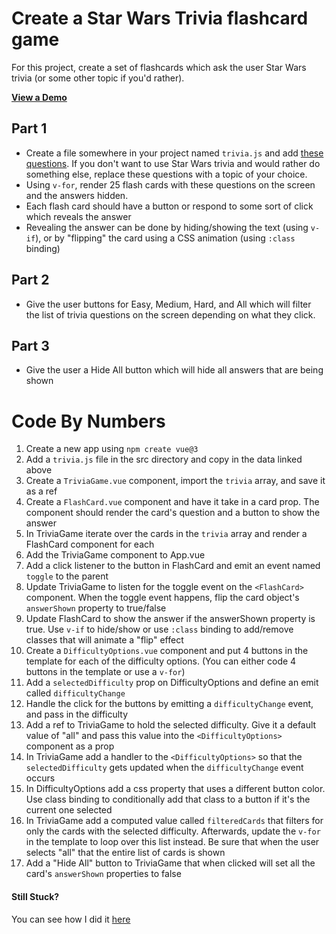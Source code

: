 # Create a Star Wars Trivia flashcard game

For this project, create a set of flashcards which ask the user Star Wars trivia (or some other topic if you'd rather).

[**View a Demo**](https://nss-vue-starwars-trivia.web.app/)

## Part 1

- Create a file somewhere in your project named `trivia.js` and add [these questions](../assets/trivia.js). If you don't want to use Star Wars trivia and would rather do something else, replace these questions with a topic of your choice.
- Using `v-for`, render 25 flash cards with these questions on the screen and the answers hidden.
- Each flash card should have a button or respond to some sort of click which reveals the answer
- Revealing the answer can be done by hiding/showing the text (using `v-if`), or by "flipping" the card using a CSS animation (using `:class` binding)

## Part 2

- Give the user buttons for Easy, Medium, Hard, and All which will filter the list of trivia questions on the screen depending on what they click.

## Part 3

- Give the user a Hide All button which will hide all answers that are being shown

# Code By Numbers

1. Create a new app using `npm create vue@3`
2. Add a `trivia.js` file in the src directory and copy in the data linked above
3. Create a `TriviaGame.vue` component, import the `trivia` array, and save it as a ref
4. Create a `FlashCard.vue` component and have it take in a card prop. The component should render the card's question and a button to show the answer
5. In TriviaGame iterate over the cards in the `trivia` array and render a FlashCard component for each
6. Add the TriviaGame component to App.vue
7. Add a click listener to the button in FlashCard and emit an event named `toggle` to the parent
8. Update TriviaGame to listen for the toggle event on the `<FlashCard>` component. When the toggle event happens, flip the card object's `answerShown` property to true/false
9. Update FlashCard to show the answer if the answerShown property is true. Use `v-if` to hide/show or use `:class` binding to add/remove classes that will animate a "flip" effect
10. Create a `DifficultyOptions.vue` component and put 4 buttons in the template for each of the difficulty options. (You can either code 4 buttons in the template or use a `v-for`)
11. Add a `selectedDifficulty` prop on DifficultyOptions and define an emit called `difficultyChange`
12. Handle the click for the buttons by emitting a `difficultyChange` event, and pass in the difficulty
13. Add a ref to TriviaGame to hold the selected difficulty. Give it a default value of "all" and pass this value into the `<DifficultyOptions>` component as a prop
14. In TriviaGame add a handler to the `<DifficultyOptions>` so that the `selectedDifficulty` gets updated when the `difficultyChange` event occurs
15. In DifficultyOptions add a css property that uses a different button color. Use class binding to conditionally add that class to a button if it's the current one selected
16. In TriviaGame add a computed value called `filteredCards` that filters for only the cards with the selected difficulty. Afterwards, update the `v-for` in the template to loop over this list instead. Be sure that when the user selects "all" that the entire list of cards is shown
17. Add a "Hide All" button to TriviaGame that when clicked will set all the card's `answerShown` properties to false

#### Still Stuck?

You can see how I did it [here](https://github.com/nashville-software-school/Vue-Workshop/tree/main/projects/flashcard-trivia)

